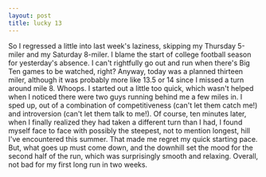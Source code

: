 ```yaml
---
layout: post
title: lucky 13
---
```


So I regressed a little into last week's laziness, skipping my Thursday 5-miler and my Saturday 8-miler. I blame the start of college football season for yesterday's absence. I can't rightfully go out and run when there's Big Ten games to be watched, right? Anyway, today was a planned thirteen miler, although it was probably more like 13.5 or 14 since I missed a turn around mile 8. Whoops. I started out a little too quick, which wasn't helped when I noticed there were two guys running behind me a few miles in. I sped up, out of a combination of competitiveness (can't let them catch me!) and introversion (can't let them talk to me!). Of course, ten minutes later, when I finally realized they had taken a different turn than I had, I found myself face to face with possibly the steepest, not to mention longest, hill I've encountered this summer. That made me regret my quick starting pace. But, what goes up must come down, and the downhill set the mood for the second half of the run, which was surprisingly smooth and relaxing. Overall, not bad for my first long run in two weeks.

